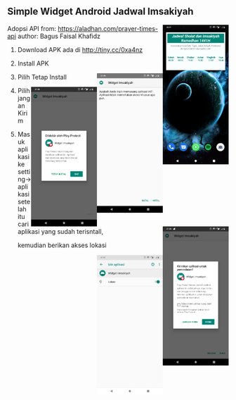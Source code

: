 ## Simple Widget Android Jadwal Imsakiyah

<img src="https://github.com/bagusfaisal24/ramadhan-ceria/blob/master/images/xx.png" width=150 align=right>

Adopsi API from: https://aladhan.com/prayer-times-api
author: Bagus Faisal Khafidz

1. Download APK ada di http://tiny.cc/0xa4nz

2. Install APK 

   <img src="https://github.com/bagusfaisal24/ramadhan-ceria/blob/master/images/1.png" width=150 align=right>

3. Pilih Tetap Install

   <img src="https://github.com/bagusfaisal24/ramadhan-ceria/blob/master/images/2.png" width=150 align=right>

4. Pilih jangan Kirim

   <img src="https://github.com/bagusfaisal24/ramadhan-ceria/blob/master/images/3.png" width=150 align=right>

5. Masuk aplikasi ke setting-> aplikasi setelah itu cari aplikasi yang sudah terisntall,

   kemudian berikan akses lokasi

   <img src="https://github.com/bagusfaisal24/ramadhan-ceria/blob/master/images/4.png" width=150 align=right>

   